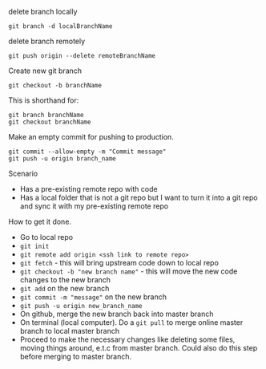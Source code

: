 delete branch locally

    git branch -d localBranchName

delete branch remotely

    git push origin --delete remoteBranchName

Create new git branch

    git checkout -b branchName

  This is shorthand for:
  
    git branch branchName
    git checkout branchName
    
Make an empty commit for pushing to production. 

    git commit --allow-empty -m "Commit message"
    git push -u origin branch_name 

Scenario

* Has a pre-existing remote repo with code
* Has a local folder that is not a git repo but I want to turn it into a git repo and sync it with my pre-existing remote repo

How to get it done. 
* Go to local repo
* `git init`
* `git remote add origin <ssh link to remote repo>`
* `git fetch` - this will bring upstream code down to local repo
* `git checkout -b "new branch name"` - this will move the new code changes to the new branch
* `git add` on the new branch
* `git commit -m "message"` on the new branch
* `git push -u origin new_branch_name` 
* On github, merge the new branch back into master branch
* On terminal (local computer). Do a `git pull` to merge online master branch to local master branch
* Proceed to make the necessary changes like deleting some files, moving things around, e.t.c from master branch. Could also do this step before merging to master branch. 
